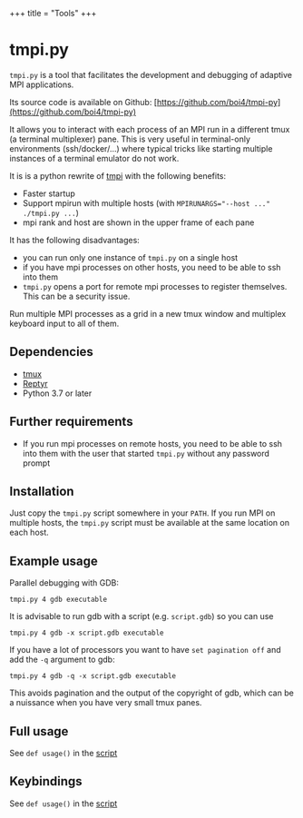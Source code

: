 +++
title = "Tools"
+++
# tmpi.py

`tmpi.py` is a tool that facilitates the development and debugging of adaptive MPI applications.

Its source code is available on Github: [https://github.com/boi4/tmpi-py](https://github.com/boi4/tmpi-py)

It allows you to interact with each process of an MPI run in a different tmux (a terminal multiplexer) pane.
This is very useful in terminal-only environments (ssh/docker/...) where typical tricks like starting multiple instances of a terminal emulator do not work.

It is is a python rewrite of [tmpi](https://github.com/Azrael3000/tmpi) with the following benefits:

* Faster startup
* Support mpirun with multiple hosts (with `MPIRUNARGS="--host ..." ./tmpi.py ...`)
* mpi rank and host are shown in the upper frame of each pane

It has the following disadvantages:

* you can run only one instance of `tmpi.py` on a single host
* if you have mpi processes on other hosts, you need to be able to ssh into them
* `tmpi.py` opens a port for remote mpi processes to register themselves. This can be a security issue.

Run multiple MPI processes as a grid in a new tmux window and multiplex keyboard input to all of them.

## Dependencies
- [tmux](https://github.com/tmux/tmux/wiki)
- [Reptyr](https://github.com/nelhage/reptyr) 
- Python 3.7 or later

## Further requirements
- If you run mpi processes on remote hosts, you need to be able to ssh into them with the user that started `tmpi.py` without any password prompt

## Installation
Just copy the `tmpi.py` script somewhere in your `PATH`.
If you run MPI on multiple hosts, the `tmpi.py` script must be available at the same location on each host.

## Example usage

Parallel debugging with GDB:
```
tmpi.py 4 gdb executable
```

It is advisable to run gdb with a script (e.g. `script.gdb`) so you can use
```
tmpi.py 4 gdb -x script.gdb executable
```

If you have a lot of processors you want to have `set pagination off` and add the `-q` argument to gdb:
```
tmpi.py 4 gdb -q -x script.gdb executable
```
This avoids pagination and the output of the copyright of gdb, which can be a nuissance when you have very small tmux panes.

## Full usage
See `def usage()` in the [script](tmpi)


## Keybindings
See `def usage()` in the [script](tmpi)
